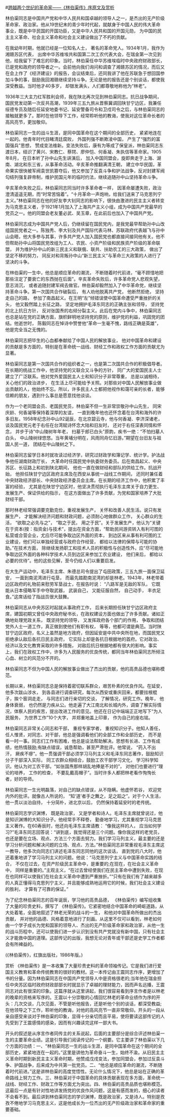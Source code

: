 #[跨越两个世纪的革命家——《林伯渠传》序原文及赏析](https://www.vrrw.net/wx/14267.html)

林伯渠同志是中国共产党和中华人民共和国卓越的领导人之一，是杰出的无产阶级革命家、政治家。他从19世纪末的青少年时代起，就献身于中国人民的伟大革命事业，既是中华民国的开国功臣，又是中华人民共和国的开国元勋， 为中国的民主主义革命、社会主义革命和社会主义建设做出了不朽的贡献。

在我幼年时期，他就已经是一位知名人士， 著名的革命党人。1934年1月，我作为湘赣苏区代表， 出席中华苏维埃共和国第二次工农代表大会，在瑞金第一次见到他，给我留下了难忘的印象。当时，林伯渠任中华苏维埃临时中央政府财政部长， 已是党和政府的领导者之一。会前他向我们询问和调查了湘赣苏区的情况，而后又在会上作了《经济建设》的报告，会议结束后，还同我讲了他在苏联急于想回国参加斗争的事，鼓励我回湘赣继续坚持斗争。无论是他的报告还是个别谈话，都使我深受教益。当时他才40多岁， 却银发满头，人们都尊敬地称他为“林老”。

1936年三大主力红军胜利会师，我在陕北再次见到林伯渠同志。抗日战争期间， 国民党发动第一次反共高潮，1939年三五九旅从晋察冀调回陕甘宁边区，我兼任绥德专员及随后任延安地委书记、延安警备司令和卫戍司令之后，与林伯渠同志的接触就更多了。那时在他领导下工作，经常聆听他的教诲，使我对这位革命长者的高风亮节，更加敬仰。

林伯渠同志一生的战斗生涯，是同中国革命在这个期间的全部历史， 紧紧地连在一起的。他青年时代目睹清廷腐败， 外国列强不断欺凌中国， 产生了“强烈的富国强兵”思想， 赞成变法维新。变法失败后，康有为等成了保皇派，林伯渠同志东渡日本，结识了黄兴、宋教仁、蔡锷、廖仲恺、何香凝、朱执信等革命家。1905年8月， 在日本听了孙中山先生讲演后， 加入中国同盟会，旋即奔走于上海、湖南、湖北和东三省，从事革命活动。辛亥革命推翻满清王朝， 建立中华民国，革命果实很快被军阀袁世凯篡夺后，他又参加了反袁斗争和护法战争，反对封建军阀勾结列强复辟帝制，维护民国元年的临时约法，继续追随孙中山坚持革命斗争。

辛亥革命失败之后，林伯渠同志同当时许多革命者一样， 因革命屡遭失败，政治澄清遥遥无期，而“时常苦恼着”。“十月革命一声炮响，给我们送来了马克思列宁主义。”林伯渠同志在他的好友李大钊同志的影响下，很快由激进的民主主义者转变为马克思主义者，于1921年1月加入了上海共产主义小组，成为中国共产党最早的党员之一。他的同盟会老友董必武、吴玉章，在此前后也加入了中国共产党。



林伯渠同志成为中国共产党人后，仍继续留在国民党内，是我党最早帮助孙中山改组国民党者之一。陈独秀、李大钊及共产国际代表马林、苏联政府代表越飞与孙中山会晤，他大多参与其事，许多共产党人加入国民党也都直接间接同他有关。他不但帮助孙中山将国民党改组为工人、农民、小资产阶级和民族资产阶级的革命联盟， 并为维护孙中山的新三民主义和联俄、联共、扶助农工的三大政策， 做出了坚定不移的努力， 同反对和背叛孙中山“新三民主义”与革命三大政策的人进行了坚决的斗争。

在林伯渠的一生中，他总是顺应革命的潮流， 不断随着时代前进，“毫不顾惜地把那些注定了要衰亡的东西抛在后面”。辛亥革命失败后，许多革命党人悲观失望，意志消沉， 或者追随封建军阀去做官。林伯渠却毅然加入了中华革命党，继续坚持革命斗争。第一次国共合作破裂后， 有人劝他脱离共产党， 他断然拒绝， 坚持走自己的路， 参加了南昌起义。在王明“左”倾错误使中国革命遭受严重挫折的关头， 他又毅然踏上长征之路， 坚定地拥护毛泽东同志的正确主张和领导， 坚持党的北上抗日方针， 反对张国焘的右倾分裂主义。此后在党内斗争中，林伯渠同志也总是站在党的正确方面，旗帜鲜明地坚持党的原则，维护党的利益，巩固党的团结。他逝世时， 陈毅同志在悼诗中赞誉他“革命一生毫不愧，路线正确是英雄”， 他是完全当之无愧的。

林伯渠同志把毕生的心血都奉献给了中国人民的解放事业， 他对中国革命和建设的贡献是多方面的，特别是在革命统一战线、财经工作和政权工作方面的贡献尤为显著。

林伯渠同志是第一次国共合作的组织者之一，也是第二次国共合作的积极倡导者。在长期的统战工作中，他坚持党的又联合又斗争的方针， 同广大的爱国民主人士建立了广泛联系。他对党外爱国民主人士和知识分子非常尊重， 总是以诚相待， 关心他们的政治进步， 在生活上尽可能给予关照。对那些对中国人民解放事业做出贡献的人，他始终不忘。所以，许多民主人士都把他视作和蔼可亲的长者，能够信赖的朋友，遇到什么事总是愿意找他谈谈。

作为一个老同盟会员、老国民党员，林伯渠不但一生非常崇敬孙中山先生， 同宋庆龄、何香凝等保持着深厚的友谊， 一直到晚年他也还怀念着在台湾和海外的许多旧友。1958年纪念孙中山92诞辰，在北京碧云寺，他与何香凝、李济深诸老，谈及国民党元老于右任在台湾赋诗怀念大陆和旧友时， 还对于右任深表同情和怀念， 并步于诗“中山陵树年年老， 扫墓于郎已白头”原韵，疾书一绝：“不怕扫墓人白头， 中山陵树绿悠悠。当年黄埔分明在，风雨同舟忆旧游。”期望在台旧友与祖国人民一道， 团结在中山陵树之下。

林伯渠同志留学日本时就攻读过经济学，研究过财政学和簿记学、统计学。护法战争他任湖南财政厅长， 大革命时任国民党中执委财务委员。后在南昌起义、中央苏区、长征路上和初到陕北期间， 他也一直在做财经和部队的供给工作。抗战开始， 他担任陕甘宁边区政府主席及在西安从事统一战线工作期间， 还同时兼任着中央财政经济部长、中央财政经济委员会主席。在长期的经济工作中，他积累了丰富的经验， 尤其是在陕甘宁边区时，他坚决贯彻执行毛泽东主席关于自力更生、发展生产、保证供给的指示， 在这方面做出了许多贡献，为党和国家培养了大批财经干部。

那时林老经常强调要克勤克俭，重视发展生产， 关怀和改善人民生活。说只有发展生产， 才能解决经济问题和财政问题，必须耐心地做群众工作， 关心群众的生活， “欲取之必先与之”， “取之于民， 用之于民”。关于发展生产，他认为“关键在于资本(按：指资金)与技术”，提出在资金方面，“帮助民间游资转入有利可图的私营或合营企业，尤应尽可能争取边区外面的资本， 到边区来从事有利可图的工业建设，他们可以单独经营或与政府合作经营， 都给以法律的保障与可能的协助。”在技术方面， 除继续发扬职工和技术人员的积极性与创造性外，应“尽可能地争取边区外面的各种科学技术人员到边区来参加工农业建设， 他们来后， 都给以必要的优待”。他的这些见解，至今仍给人们以重要启发。

在大生产运动中，毛泽东主席、朱德总司令提出了屯田政策，三五九旅一面保卫延安， 一面到南泥湾进行屯垦， 而最先踏勘南泥湾的却是林老。1943年，林老带着边区政府的礼物前来慰劳军垦战士，在报告时说： “八路军是无敌的军队， 它既能从日本侵略军手中夺取武器， 武装自己， 又能征服自然， 自己动手， 丰衣足食。”这席话给了指战员很大鼓舞。

林伯渠同志从中央苏区时起就从事政府工作， 后来长期担任陕甘宁边区政府主席，建国初期又曾任中央政府秘书长，在政权建设方面也做出了许多贡献。诸如正确地处理党政关系， 既坚持党的领导， 又发挥政府各个部门的作用， 争取和团结党外人士一道工作，真正做到使他们有职有权， 等等，他都可谓是典范。当时陕甘宁边区政府，名义上虽然是地方政府，但因延安是中共中央所在地，而国民党又拒绝承认敌后各抗日民主政府， 它实际上却是各抗日根据地的首府。它对政治、经济以及文化教育采取的许多措施， 对敌后抗日根据地都有很大的影响。事实上，我们在政权工作中，许多为人民服务的优良传统，都同当年林伯渠同志所倾注心血、树立的风范分不开的。

林伯渠同志不但为中国人民的解放事业做出了杰出的贡献，他的高贵品德也堪称模范。

长期以来，林伯渠同志总是保持着密切联系群众，艰苦朴素的优良作风。在延安， 他多次跋山涉水， 到各县进行调查研究，每次从西安或重庆回来，都要拄根棍子，挨个窑洞走走， 与同志们进行亲切的交谈， 了解情况，研究工作。晚年， 他身体衰弱， 也仍然是力疾从公。他走遍了大江南北和长城内外，调查了解实际情况，体察人民的疾苦，提出改进工作的意见。他还在日记中端端正正地写下“为人民服务， 为世界工作”10个大字， 并郑重地盖上印章， 作为自己的座右铭。

林伯渠同志非常关心同志和干部， 重视专家学者， 重视知识分子。他知人善任，任人惟贤，对同志、对干部，他总是强调看他们的全部工作和全部历史， 而不是看一时一事。同志们工作有困难，他总是设法帮助解决。思想有长进、工作有成绩，他热情鼓励;有缺点错误，诚恳帮助，甚至严肃批评。他常说， “药入不出汗， 厥疾不瘳”。他一贯强调干部必须学习马列主义和毛泽东同志著作，鼓励知识分子干部深入实际， 同工农群众相结合，鼓励工农干部学习文化， 学习科学知识。他认为对工农干部，“如张国焘那样胡乱地捧是不对的”， 对他们也要进行“理论的培养， 工作的检查， 不要乱戴高帽子”。当时许多人都把林老看作恂恂长者，好的导师。

林伯渠同志一生光明磊落，对自己的缺点错误，从不隐瞒。他虚怀若谷， 欢迎党内外的批评。就像古人所说的， “知‘道’者手之舞之，足之蹈之”。对于个人生活， 他一贯以淡泊自持， 十分简朴，进北京以后， 仍然保持着延安时的老传统。

林伯渠同志学识渊博， 既是政治家， 又是学者和诗人。毛泽东主席就曾说过，他是知识渊博的大知识分子。他经常手不释卷， 勤奋地学习，尤其重视学习马克思主义著作。在60寿辰时，他还向毛泽东主席请教： “像我这样的人， 应当如何学习?”毛泽东同志回答说：“讲到底，我觉得还是三个问题。像你我这样的老党员，也还是要在立场、观点、方法三个方面去努力。我们学习马列主义，最主要的还是学习分析问题和解决问题的立场、观点、方法。”林伯渠同志非常重视毛泽东主席这一教导，他多次向同志们讲述毛泽东同志同他的这次谈话， 直到党的八大时，他还着重地讲了学习马列主义的问题。他说：“马克思列宁主义与中国革命实践的结合， 不仅在过去，在资产阶级民主革命中，是重要的;在现在，在社会主义革命中， 同样是重要的。”主观主义，“在过去曾经使我们在民主革命中遭到失败，在现在也同样可以使我们在社会主义革命中遭到严重挫折。”“只有在我们有了越来越多的人真正懂得马克思列宁主义，并且能够成熟地运用它的时候，我们社会主义建设的胜利， 才算有了可靠的保证。”

为了纪念林伯渠同志的百年诞辰，学习他的高贵品德， 《林伯渠传》编写组收集了大量的珍贵史料，撰写了 《林伯渠传》。它紧密地结合中国革命的崎岖道路，从大处着笔，全面地叙述了林老光荣的战斗的一生， 和他对中国革命所做出的杰出贡献， 并对他的品德、风格着意地进行了刻画。从这里不仅可以看到，林老如何由一个学子成长为党和国家的领导人、杰出的无产阶级革命家和政治家，从他一生的战斗历程中，还可以使我们进一步认识到没有共产党就没有新中国，只有社会主义才能救中国的道理。这部传记的出版，我想无论对青年或干部还是史学工作者都会有所裨益的。

(《林伯渠传》，红旗出版社，1986年版。)

赏析 《林伯渠传》是一本收集了大量珍贵史料的革命领袖传记。它是我们进行爱国主义教育和革命传统教育的很好的教材。这一本传记由王震同志作序，更增加了书的分量。因为林伯渠同志在中国共产党领导人中是资格很老的;当年他在瑞金担任中央苏区临时政府财政部部长时就显示了卓越的理财能力，因而声名远播，王震同志对此有很深的印象。这篇序就从这里讲起，我们很容易看到序言作者是以林老的晚辈的资格来写序的。王震以十分崇敬的心情回忆林老的革命业绩作为序的开头：几次交谈，几次见面，不管是听他报告，还是听他个别的谈话，都深受教益;在他领导之下工作，聆听他的教诲，对他的高风亮节一直非常敬仰。开头的一段从亲自感受来谈对于林伯渠的印象，显得十分亲切而且平易，使将要读这部传记的人先受到了王震感情的感染，因而有兴趣读完这样一部大书。

开头的叙述是从序言作者同传主的关系说起，后面的主要部分是综合评述林伯渠一生的主要革命业绩。这是引导我们阅读传记的一个纲要。它主要讲了林伯渠以下几个方面的功绩：一、“林伯渠同志一生的战斗生涯，是同中国革命在这个期间的全部历史，紧紧地连在一起的。”这里是讲他为革命奋斗一生，始终不渝。从旧民主主义革命时期到新民主主义革命时期，他赞成戊戌变法，参加同盟会，参加过反袁斗争、护国战争，后来成为中共第一批党员。二、“他总是顺应革命的潮流，不断随着时代前进。”这是讲林伯渠的高度觉悟性。无论什么情况下，他总是站在正确的革命路线上努力工作。三、林伯渠对于中国革命的具体贡献表现在多方面，革命统一战线、财经工作、财政工作等方面尤为突出。四、林伯渠的高贵品质也堪称模范。这最后一点是有针对性地讲发扬党的优良作风问题，这是有感而发的，细心的读者不会看不到。最后讲到林伯渠同志的学识渊博，既是政治家，又是诗人。特别是孜孜不倦地学习马克思主义，这是他成长为一位杰出的无产阶级政治家和革命家的重要基础。

